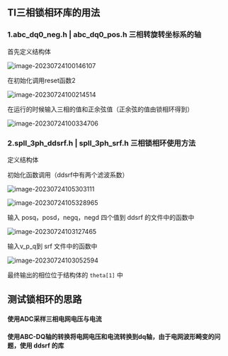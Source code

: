 ## TI三相锁相环库的用法

### 1.abc_dq0_neg.h | abc_dq0_pos.h 三相转旋转坐标系的轴

首先定义结构体

![image-20230724100146107](C:\Users\CANCER_CMP\AppData\Roaming\Typora\typora-user-images\image-20230724100146107.png)

在初始化调用reset函数2

![image-20230724100214514](C:\Users\CANCER_CMP\AppData\Roaming\Typora\typora-user-images\image-20230724100214514.png)

在运行的时候输入三相的值和正余弦值（正余弦的值由锁相环得到）

![image-20230724100334706](C:\Users\CANCER_CMP\AppData\Roaming\Typora\typora-user-images\image-20230724100334706.png)

### 2.spll_3ph_ddsrf.h | spll_3ph_srf.h 三相锁相环使用方法

定义结构体

初始化函数调用（ddsrf中有两个滤波系数）

![image-20230724105303111](C:\Users\CANCER_CMP\AppData\Roaming\Typora\typora-user-images\image-20230724105303111.png)

![image-20230724105328965](C:\Users\CANCER_CMP\AppData\Roaming\Typora\typora-user-images\image-20230724105328965.png)

输入 posq，posd，negq，negd 四个值到 ddsrf 的文件中的函数中

![image-20230724103127465](C:\Users\CANCER_CMP\AppData\Roaming\Typora\typora-user-images\image-20230724103127465.png)

输入v_p_q到 srf 文件中的函数中

![image-20230724103052594](C:\Users\CANCER_CMP\AppData\Roaming\Typora\typora-user-images\image-20230724103052594.png)

最终输出的相位位于结构体的 `theta[1]` 中

## 测试锁相环的思路

#### 使用ADC采样三相电网电压与电流

#### 使用ABC-DQ轴的转换将电网电压和电流转换到dq轴，由于电网波形畸变的问题，使用 ddsrf 的库


